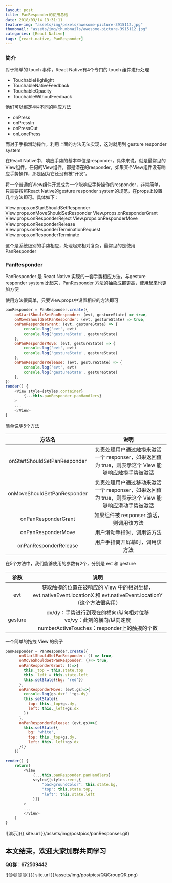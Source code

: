 ```yaml
---
layout: post
title: PanResponder的使用总结
date: 2018/03/14 13:31:11
feature-img: "assets/img/pexels/awesome-picture-3915112.jpg"
thumbnail: "assets/img/thumbnails/awesome-picture-3915112.jpg"
categories: [React Native]
tags: [react-native, PanResponder]
---
```


### 简介
对于简单的 touch 事件，React Native有4个专门的 touch 组件进行处理

- TouchableHighlight
- TouchableNativeFeedback
- TouchableOpacity
- TouchableWithoutFeedback

他们可以绑定4种不同的响应方法

- onPress
- onPressIn
- onPressOut
- onLonePress

而对于手指滑动操作，利用上面的方法无法实现，这时就用到 gesture responder system

在React Native中，响应手势的基本单位是responder，具体来说，就是最常见的View组件。任何的View组件，都是潜在的responder，如果某个View组件没有响应手势操作，那是因为它还没有被“开发”。

将一个普通的View组件开发成为一个能响应手势操作的responder，非常简单，只需要按照React Native的gesture responder system的规范，在props上设置几个方法即可。具体如下：

View.props.onStartShouldSetResponder
View.props.onMoveShouldSetResponder
View.props.onResponderGrant
View.props.onResponderReject
View.props.onResponderMove
View.props.onResponderRelease
View.props.onResponderTerminationRequest
View.props.onResponderTerminate

这个是系统级别的手势相应，处理起来相对复杂，最常见的是使用 PanResponder

### PanResponder

PanResponder 是 React Native 实现的一套手势相应方法，与gesture responder system 比起来，PanResponder 方法的抽象成都更高，使用起来也更加方便

使用方法很简单，只要View.props中设置相应的方法即可

```javascript
panResponder = PanResponder.create({
    onStartShouldSetPanResponder: (evt, gestureState) => true,
    onMoveShouldSetPanResponder: (evt, gestureState) => true,
    onPanResponderGrant: (evt, gestureState) => {
        console.log('evt', evt)    
        console.log('gestureState', gestureState)
    },
    onPanResponderMove: (evt, gestureState) => {
        console.log('evt', evt)    
        console.log('gestureState', gestureState)
    },
    onPanResponderRelease: (evt, gestureState) => {
        console.log('evt', evt)    
        console.log('gestureState', gestureState)
    },
})
render() {
    <View style={styles.container}
        {...this.panResponder.panHandlers}
    > 
    ...
    </View>
}
```

简单说明5个方法

| 方法名 | 说明 |
| :-: | :-: |
| onStartShouldSetPanResponder | 负责处理用户通过触摸来激活一个 responser，如果返回值为 true，则表示这个 View 能够响应触摸手势被激活 |
| onMoveShouldSetPanResponder | 负责处理用户通过移动来激活一个 responser，如果返回值为 true，则表示这个 View 能够响应滑动手势被激活 |
| onPanResponderGrant | 如果组件被 responser 激活，则调用该方法 |
| onPanResponderMove | 用户滑动手指时，调用该方法 |
| onPanResponderRelease | 用户手指离开屏幕时，调用该方法 |

在5个方法中，我们能够使用的参数有2个，分别是 evt 和 gesture

| 参数 | 说明 |
| :-: | :-: |
| evt | 获取触摸的位置在被响应的 View 中的相对坐标，evt.nativeEvent.locationX 和 evt.nativeEvent.locationY（这个方法很实用） |
| gesture | dx/dy：手势进行到现在的横向/纵向相对位移<br> vx/vy：此刻的横向/纵向速度<br> numberActiveTouches：responder上的触摸的个数 |

一个简单的拖拽 View 的例子

```javascript
panResponder = PanResponder.create({
      onStartShouldSetPanResponder: () => true,
      onMoveShouldSetPanResponder: ()=> true,
      onPanResponderGrant: ()=>{
        this._top = this.state.top
        this._left = this.state.left
        this.setState({bg: 'red'})
      },
      onPanResponderMove: (evt,gs)=>{
        console.log(gs.dx+' '+gs.dy)
        this.setState({
          top: this._top+gs.dy,
          left: this._left+gs.dx
        })
      },
      onPanResponderRelease: (evt,gs)=>{
        this.setState({
          bg: 'white',
          top: this._top+gs.dy,
          left: this._left+gs.dx
      })}
    })

render() {
    return(
        <View
            {...this.panResponder.panHandlers}
            style={[styles.rect,{
                "backgroundColor": this.state.bg,
                "top": this.state.top,
                "left": this.state.left
            }]}
        >
        ...
        </View>
    )
}
```

![演示]({{ site.url }}/assets/img/postpics/panResponser.gif)

## 本文结束，欢迎大家加群共同学习

**QQ群：672509442**

![😊😊😊😊]({{ site.url }}/assets/img/postpics/QQGroupQR.png)
